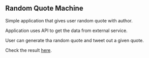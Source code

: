 ## Random Quote Machine

Simple application that gives user random quote with author. 

Application uses API to get the data from external service.

User can generate tha random quote and tweet out a given quote. 

Check the result [here](https://icelandico.github.io/quote-machine/).
